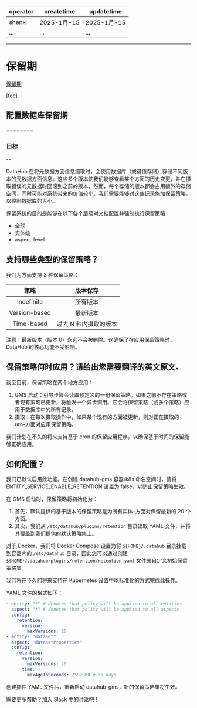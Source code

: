 | operator | createtime | updatetime |
| ---- | ---- | ---- |
| shenx | 2025-1月-15 | 2025-1月-15  |
| ... | ... | ... |
---
# 保留期

[保留期](https://datahubproject.io/docs/advanced/db-retention)

[toc]

## 配置数据库保留期
========

### 目标
--

DataHub 在将元数据方面信息摄取时，会使用数据库（或键值存储）存储不同版本的元数据方面信息。这些多个版本使我们能够查看某个方面的历史变更，并在摄取错误的元数据时回滚到之前的版本。然而，每个存储的版本都会占用额外的存储空间，同时可能对系统带来的价值较小。我们需要能够对这些记录施加保留策略，以控制数据库的大小。

保留系统的目的是能够在以下各个层级对文档配置并强制执行保留策略：

* 全球
* 实体级
* aspect-level

支持哪些类型的保留策略？
--------------------------

我们为方面支持 3 种保留策略：

| 策略 | 版本保存 |
| :-: | :-: |
| Indefinite | 所有版本 |
| Version-based | 最新版本 |
| Time-based | 过去 N 秒内摄取的版本 |

注意：最新版本（版本 0）永远不会被删除。这确保了在应用保留策略时，DataHub 的核心功能不受影响。

保留策略何时应用？请给出您需要翻译的英文原文。
-----------------------

截至目前，保留策略在两个地方应用：

1.  GMS 启动：引导步骤会读取预定义的一组保留策略。如果之前不存在策略或者现有策略已更新，将触发一个异步调用。它会将保留策略（或多个策略）应用于数据库中的所有记录。
2.  摄取：在每次摄取操作中，如果某个现有的方面被更新，则对正在摄取的 urn-方面对应用保留策略。

我们计划在不久的将来支持基于 cron 的保留应用程序，以确保基于时间的保留能够正确应用。

如何配置？​
------

我们已默认启用此功能。在创建 datahub-gms 容器/k8s 命名空间时，请将 ENTITY\_SERVICE\_ENABLE\_RETENTION 设置为 false，以防止保留策略生效。

在 GMS 启动时，保留策略将初始化为：

1.  首先，默认提供的基于版本的保留策略是为所有实体-方面对保留最新的 20 个方面。
2.  其次，我们从 `/etc/datahub/plugins/retention` 目录读取 YAML 文件，并将其覆盖到我们提供的默认策略集上。

对于 Docker，我们将 Docker Compose 设置为将 `${HOME}/.datahub` 目录挂载到容器内的 `/etc/datahub` 目录，因此您可以通过创建 `${HOME}/.datahub/plugins/retention/retention.yaml` 文件来自定义初始保留策略集。

我们将在不久的将来支持在 Kubernetes 设置中以标准化的方式完成此操作。

YAML 文件的格式如下：

```yaml
- entity: "*" # denotes that policy will be applied to all entities
  aspect: "*" # denotes that policy will be applied to all aspects
  config:
    retention:
      version:
        maxVersions: 20
- entity: "dataset"
  aspect: "datasetProperties"
  config:
    retention:
      version:
        maxVersions: 20
      time:
        maxAgeInSeconds: 2592000 # 30 days
```

创建插件 YAML 文件后，重新启动 datahub-gms，新的保留策略集将生效。

需要更多帮助？加入 Slack 中的讨论吧！